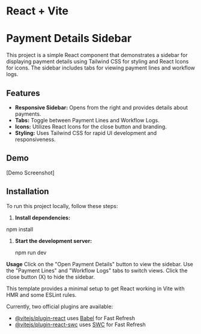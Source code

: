 # React + Vite
# Payment Details Sidebar

This project is a simple React component that demonstrates a sidebar for displaying payment details using Tailwind CSS for styling and React Icons for icons. The sidebar includes tabs for viewing payment lines and workflow logs.

## Features

- **Responsive Sidebar:** Opens from the right and provides details about payments.
- **Tabs:** Toggle between Payment Lines and Workflow Logs.
- **Icons:** Utilizes React Icons for the close button and branding.
- **Styling:** Uses Tailwind CSS for rapid UI development and responsiveness.

## Demo

[Demo Screenshot]

## Installation

To run this project locally, follow these steps:


1. **Install dependencies:**

npm install

1. **Start the development server:**

   npm run dev


**Usage**
Click on the "Open Payment Details" button to view the sidebar.
Use the "Payment Lines" and "Workflow Logs" tabs to switch views.
Click the close button (X) to hide the sidebar.





This template provides a minimal setup to get React working in Vite with HMR and some ESLint rules.

Currently, two official plugins are available:

- [@vitejs/plugin-react](https://github.com/vitejs/vite-plugin-react/blob/main/packages/plugin-react/README.md) uses [Babel](https://babeljs.io/) for Fast Refresh
- [@vitejs/plugin-react-swc](https://github.com/vitejs/vite-plugin-react-swc) uses [SWC](https://swc.rs/) for Fast Refresh
